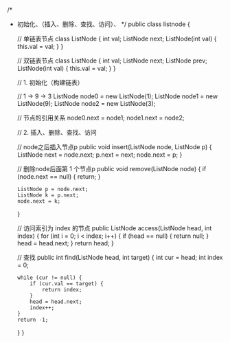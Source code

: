 /* 
 *  初始化、（插入、删除、查找、访问）、
 */
public class listnode {
    

    // 单链表节点
    class ListNode {
        int val;
        ListNode next;
        ListNode(int val) {
            this.val = val;
        }
    }

    // 双链表节点
    class ListNode {
        int val;
        ListNode next;
        ListNode prev; 
        ListNode(int val) {
            this.val = val;
        }
    }



    // 1. 初始化（构建链表）
    
    // 1 -> 9 -> 3
    ListNode node0 = new ListNode(1);
    ListNode node1 = new ListNode(9);
    ListNode node2 = new ListNode(3);

    // 节点的引用关系
    node0.next = node1;
    node1.next = node2;





    // 2. 插入、删除、查找、访问

    // node之后插入节点p
    public void insert(ListNode node, ListNode p) {
        ListNode next = node.next;
        p.next = next;
        node.next = p;
    }


    // 删除node后面第 1 个节点p
    public void remove(ListNode node) {
        if (node.next == null) {
            return;
        }

        ListNode p = node.next;
        ListNode k = p.next;
        node.next = k;
    }



    // 访问索引为 index 的节点
    public ListNode access(ListNode head, int index) {
        for (int i = 0; i < index; i++) {
            if (head == null) {
                return null;
            }
            head = head.next;
        }
        return head;
    }


    // 查找
    public int find(ListNode head, int target) {
        int cur = head;
        int index = 0;

        while (cur != null) {
            if (cur.val == target) {
                return index;
            }
            head = head.next;
            index++;
        }
        return -1;
    }
}
